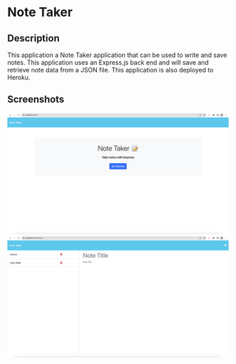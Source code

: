 # Note Taker

## Description
This application a Note Taker application that can be used to write and save notes. This application uses an Express.js back end and will save and retrieve note data from a JSON file. This application is also deployed to Heroku.

## Screenshots
![Shot-1](public/assets/images/landing.png)
![Shot-2](public/assets/images/notes.png)